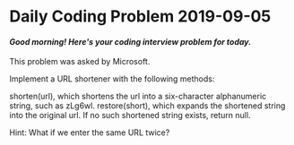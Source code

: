 # Daily Coding Problem 2019-09-05

####  _Good morning! Here's your coding interview problem for today._

This problem was asked by Microsoft.

Implement a URL shortener with the following methods:

   shorten(url), which shortens the url into a six-character alphanumeric string, such as zLg6wl.
   restore(short), which expands the shortened string into the original url. If no such shortened string exists, return null.

Hint: What if we enter the same URL twice?
